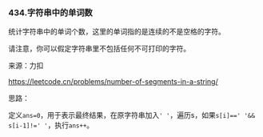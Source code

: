 ### 434.字符串中的单词数

统计字符串中的单词个数，这里的单词指的是连续的不是空格的字符。

请注意，你可以假定字符串里不包括任何不可打印的字符。

来源：力扣

https://leetcode.cn/problems/number-of-segments-in-a-string/



思路：

​		定义`ans=0`，用于表示最终结果，在原字符串加入`' '`，遍历s，如果`s[i]==' '&& s[i-1]!=' '`，执行`ans++`。